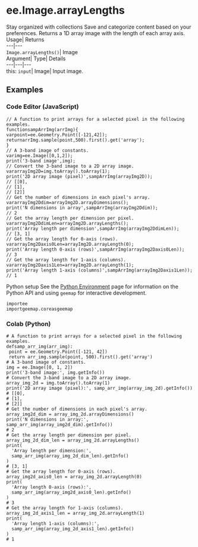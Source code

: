  
#  ee.Image.arrayLengths
Stay organized with collections  Save and categorize content based on your preferences. 
Returns a 1D array image with the length of each array axis. Usage| Returns  
---|---  
`Image.arrayLengths()`| Image  
Argument| Type| Details  
---|---|---  
this: `input`| Image| Input image.  
## Examples
### Code Editor (JavaScript)
```
// A function to print arrays for a selected pixel in the following examples.
functionsampArrImg(arrImg){
varpoint=ee.Geometry.Point([-121,42]);
returnarrImg.sample(point,500).first().get('array');
}
// A 3-band image of constants.
varimg=ee.Image([0,1,2]);
print('3-band image',img);
// Convert the 3-band image to a 2D array image.
vararrayImg2D=img.toArray().toArray(1);
print('2D array image (pixel)',sampArrImg(arrayImg2D));
// [[0],
// [1],
// [2]]
// Get the number of dimensions in each pixel's array.
vararrayImg2Ddim=arrayImg2D.arrayDimensions();
print('N dimensions in array',sampArrImg(arrayImg2Ddim));
// 2
// Get the array length per dimension per pixel.
vararrayImg2DdimLen=arrayImg2D.arrayLengths();
print('Array length per dimension',sampArrImg(arrayImg2DdimLen));
// [3, 1]
// Get the array length for 0-axis (rows).
vararrayImg2Daxis0Len=arrayImg2D.arrayLength(0);
print('Array length 0-axis (rows)',sampArrImg(arrayImg2Daxis0Len));
// 3
// Get the array length for 1-axis (columns).
vararrayImg2Daxis1Len=arrayImg2D.arrayLength(1);
print('Array length 1-axis (columns)',sampArrImg(arrayImg2Daxis1Len));
// 1
```

Python setup
See the [ Python Environment](https://developers.google.com/earth-engine/guides/python_install) page for information on the Python API and using `geemap` for interactive development.
```
importee
importgeemap.coreasgeemap
```

### Colab (Python)
```
# A function to print arrays for a selected pixel in the following examples.
defsamp_arr_img(arr_img):
 point = ee.Geometry.Point([-121, 42])
 return arr_img.sample(point, 500).first().get('array')
# A 3-band image of constants.
img = ee.Image([0, 1, 2])
print('3-band image:', img.getInfo())
# Convert the 3-band image to a 2D array image.
array_img_2d = img.toArray().toArray(1)
print('2D array image (pixel):', samp_arr_img(array_img_2d).getInfo())
# [[0],
# [1],
# [2]]
# Get the number of dimensions in each pixel's array.
array_img2d_dim = array_img_2d.arrayDimensions()
print('N dimensions in array:', samp_arr_img(array_img2d_dim).getInfo())
# 2
# Get the array length per dimension per pixel.
array_img_2d_dim_len = array_img_2d.arrayLengths()
print(
  'Array length per dimension:',
  samp_arr_img(array_img_2d_dim_len).getInfo()
)
# [3, 1]
# Get the array length for 0-axis (rows).
array_img2d_axis0_len = array_img_2d.arrayLength(0)
print(
  'Array length 0-axis (rows):',
  samp_arr_img(array_img2d_axis0_len).getInfo()
)
# 3
# Get the array length for 1-axis (columns).
array_img_2d_axis1_len = array_img_2d.arrayLength(1)
print(
  'Array length 1-axis (columns):',
  samp_arr_img(array_img_2d_axis1_len).getInfo()
)
# 1
```


